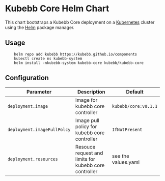 # Kubebb Core Helm Chart

This chart bootstraps a Kubebb Core deployment on a [Kubernetes](http://kubernetes.io) cluster using the [Helm](https://helm.sh) package manager.

## Usage

```shell
    helm repo add kubebb https://kubebb.github.io/components
    kubectl create ns kubebb-system
    helm install -nkubebb-system kubebb-core kubebb/kubebb-core
```

## Configuration

| Parameter                                 | Description                                   | Default                                                 |
|-------------------------------------------|-----------------------------------------------|---------------------------------------------------------|
| `deployment.image`                        |  Image for kubebb core controller             |  `kubebb/core:v0.1.1`                                   |
| `deployment.imagePullPolcy`               |  Image pull policy for kubebb core controller |  `IfNotPresent`                                         |
| `deployment.resources`                    |  Resouce request and limits for kubebb core controller    |  see the values.yaml                        |
